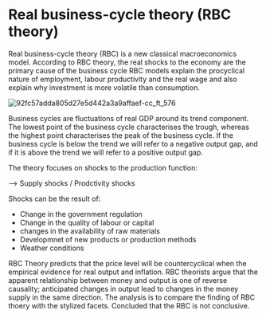# Real business-cycle theory (RBC theory)
Real business-cycle theory (RBC) is a new classical macroeconomics model. 
According to RBC theory, the real shocks to the economy are the primary cause of the business cycle
RBC models explain the procyclical nature of employment, labour productivity and the real wage and also explain why investment is more volatile than consumption. 

![92fc57adda805d27e5d442a3a9affaef-cc_ft_576](https://user-images.githubusercontent.com/73790648/191456373-239faa5c-d335-4692-b791-39f83e11ca67.png)

Business cycles are fluctuations of real GDP around its trend component. The lowest point of the business cycle characterises the trough, whereas the highest point characterises the peak of the business cycle. If the business cycle is below the trend we will refer to a negative output gap, and if it is above the trend we will refer to a positive output gap.

The theory focuses on shocks to the production function: 

--> Supply shocks / Prodctivity shocks

Shocks can be the result of:
- Change in the government regulation
- Change in the quality of labour or capital
- changes in the availability of raw materials
- Developmnet of new products or production methods
- Weather conditions


RBC Theory predicts that the price level will be countercyclical when the empirical evidence for real output and inflation.
RBC theorists argue that the apparent relationship between money and output is one of reverse causality; anticipated changes in output lead to changes in the money supply in the same direction.
The analysis is to compare the finding of RBC thoery with the stylized facets.
Concluded that the RBC is not conclusive.
